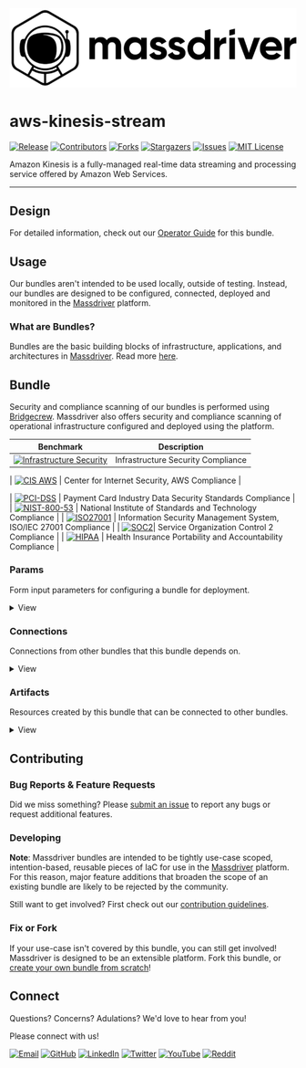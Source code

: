[![Massdriver][logo]][website]

# aws-kinesis-stream

[![Release][release_shield]][release_url]
[![Contributors][contributors_shield]][contributors_url]
[![Forks][forks_shield]][forks_url]
[![Stargazers][stars_shield]][stars_url]
[![Issues][issues_shield]][issues_url]
[![MIT License][license_shield]][license_url]

Amazon Kinesis is a fully-managed real-time data streaming and processing service offered by Amazon Web Services.

---

## Design

For detailed information, check out our [Operator Guide](operator.mdx) for this bundle.

## Usage

Our bundles aren't intended to be used locally, outside of testing. Instead, our bundles are designed to be configured, connected, deployed and monitored in the [Massdriver][website] platform.

### What are Bundles?

Bundles are the basic building blocks of infrastructure, applications, and architectures in [Massdriver][website]. Read more [here](https://docs.massdriver.cloud/concepts/bundles).

## Bundle

<!-- COMPLIANCE:START -->

Security and compliance scanning of our bundles is performed using [Bridgecrew](https://www.bridgecrew.cloud/). Massdriver also offers security and compliance scanning of operational infrastructure configured and deployed using the platform.

| Benchmark                                                                                                                                                                                                                                                       | Description                        |
| --------------------------------------------------------------------------------------------------------------------------------------------------------------------------------------------------------------------------------------------------------------- | ---------------------------------- |
| [![Infrastructure Security](https://www.bridgecrew.cloud/badges/github/massdriver-cloud/aws-kinesis-stream/general)](https://www.bridgecrew.cloud/link/badge?vcs=github&fullRepo=massdriver-cloud%2Faws-kinesis-stream&benchmark=INFRASTRUCTURE+SECURITY) | Infrastructure Security Compliance |


| [![CIS AWS](https://www.bridgecrew.cloud/badges/github/massdriver-cloud/aws-kinesis-stream/cis_aws>)](https://www.bridgecrew.cloud/link/badge?vcs=github&fullRepo=massdriver-cloud%2Faws-kinesis-stream&benchmark=CIS+AWS+V1.2) | Center for Internet Security, AWS Compliance |

| [![PCI-DSS](https://www.bridgecrew.cloud/badges/github/massdriver-cloud/aws-kinesis-stream/pci>)](https://www.bridgecrew.cloud/link/badge?vcs=github&fullRepo=massdriver-cloud%2Faws-kinesis-stream&benchmark=PCI-DSS+V3.2) | Payment Card Industry Data Security Standards Compliance |
| [![NIST-800-53](https://www.bridgecrew.cloud/badges/github/massdriver-cloud/aws-kinesis-stream/nist>)](https://www.bridgecrew.cloud/link/badge?vcs=github&fullRepo=massdriver-cloud%2Faws-kinesis-stream&benchmark=NIST-800-53) | National Institute of Standards and Technology Compliance |
| [![ISO27001](https://www.bridgecrew.cloud/badges/github/massdriver-cloud/aws-kinesis-stream/iso>)](https://www.bridgecrew.cloud/link/badge?vcs=github&fullRepo=massdriver-cloud%2Faws-kinesis-stream&benchmark=ISO27001) | Information Security Management System, ISO/IEC 27001 Compliance |
| [![SOC2](https://www.bridgecrew.cloud/badges/github/massdriver-cloud/aws-kinesis-stream/soc2>)](https://www.bridgecrew.cloud/link/badge?vcs=github&fullRepo=massdriver-cloud%2Faws-kinesis-stream&benchmark=SOC2)| Service Organization Control 2 Compliance |
| [![HIPAA](https://www.bridgecrew.cloud/badges/github/massdriver-cloud/aws-kinesis-stream/hipaa>)](https://www.bridgecrew.cloud/link/badge?vcs=github&fullRepo=massdriver-cloud%2Faws-kinesis-stream&benchmark=HIPAA) | Health Insurance Portability and Accountability Compliance |

<!-- COMPLIANCE:END -->

### Params

Form input parameters for configuring a bundle for deployment.

<details>
<summary>View</summary>

<!-- PARAMS:START -->
## Properties

- **`capacity`** *(object)*: Capacity settings for managed or manualy sharding.
  - **`stream_mode`** *(string)*: Must be one of: `['ON_DEMAND', 'PROVISIONED']`.
- **`observability`** *(object)*
  - **`enable_shard_level_metrics`** *(boolean)*: Shard level metrics give insight in to per partition metrics. Only use these in advanced usecases of kinesis. Default: `False`.
- **`stream`** *(object)*
  - **`region`** *(string)*
  - **`retention_hours`** *(integer)*: The number of hours in which to keep data in a Kinesis stream. Minimum: `24`. Maximum: `8760`. Default: `24`.
## Examples

  ```json
  {
      "__name": "Development",
      "capacity": {
          "shard_count": 4,
          "stream_mode": "PROVISIONED"
      }
  }
  ```

  ```json
  {
      "__name": "Production",
      "capacity": {
          "shard_count": 16,
          "stream_mode": "PROVISIONED"
      }
  }
  ```

  ```json
  {
      "__name": "Managed Capacity",
      "capacity": {
          "stream_mode": "ON_DEMAND"
      }
  }
  ```

<!-- PARAMS:END -->

</details>

### Connections

Connections from other bundles that this bundle depends on.

<details>
<summary>View</summary>

<!-- CONNECTIONS:START -->
## Properties

- **`aws_authentication`** *(object)*: . Cannot contain additional properties.
  - **`data`** *(object)*
    - **`arn`** *(string)*: Amazon Resource Name.

      Examples:
      ```json
      "arn:aws:rds::ACCOUNT_NUMBER:db/prod"
      ```

      ```json
      "arn:aws:ec2::ACCOUNT_NUMBER:vpc/vpc-foo"
      ```

    - **`external_id`** *(string)*: An external ID is a piece of data that can be passed to the AssumeRole API of the Security Token Service (STS). You can then use the external ID in the condition element in a role's trust policy, allowing the role to be assumed only when a certain value is present in the external ID.
  - **`specs`** *(object)*
    - **`aws`** *(object)*: .
      - **`region`** *(string)*: AWS Region to provision in.

        Examples:
        ```json
        "us-west-2"
        ```

<!-- CONNECTIONS:END -->

</details>

### Artifacts

Resources created by this bundle that can be connected to other bundles.

<details>
<summary>View</summary>

<!-- ARTIFACTS:START -->
## Properties

- **`stream`** *(object)*: . Cannot contain additional properties.
  - **`data`** *(object)*
    - **`infrastructure`** *(object)*
      - **`arn`** *(string)*: Amazon Resource Name.

        Examples:
        ```json
        "arn:aws:rds::ACCOUNT_NUMBER:db/prod"
        ```

        ```json
        "arn:aws:ec2::ACCOUNT_NUMBER:vpc/vpc-foo"
        ```

    - **`security`** *(object)*: Informs downstream services of network and/or IAM policies. Cannot contain additional properties.
      - **`iam`** *(object)*: IAM Policies. Cannot contain additional properties.
        - **`^[a-z-/]+$`** *(object)*
          - **`policy_arn`** *(string)*: AWS IAM policy ARN.

            Examples:
            ```json
            "arn:aws:rds::ACCOUNT_NUMBER:db/prod"
            ```

            ```json
            "arn:aws:ec2::ACCOUNT_NUMBER:vpc/vpc-foo"
            ```

      - **`identity`** *(object)*: For instances where IAM policies must be attached to a role attached to an AWS resource, for instance AWS Eventbridge to Firehose, this attribute should be used to allow the downstream to attach it's policies (Firehose) directly to the IAM role created by the upstream (Eventbridge). It is important to remember that connections in massdriver are one way, this scheme perserves the dependency relationship while allowing bundles to control the lifecycles of resources under it's management. Cannot contain additional properties.
        - **`role_arn`** *(string)*: ARN for this resources IAM Role.

          Examples:
          ```json
          "arn:aws:rds::ACCOUNT_NUMBER:db/prod"
          ```

          ```json
          "arn:aws:ec2::ACCOUNT_NUMBER:vpc/vpc-foo"
          ```

      - **`network`** *(object)*: AWS security group rules to inform downstream services of ports to open for communication. Cannot contain additional properties.
        - **`^[a-z-]+$`** *(object)*
          - **`arn`** *(string)*: Amazon Resource Name.

            Examples:
            ```json
            "arn:aws:rds::ACCOUNT_NUMBER:db/prod"
            ```

            ```json
            "arn:aws:ec2::ACCOUNT_NUMBER:vpc/vpc-foo"
            ```

          - **`port`** *(integer)*: Port number. Minimum: `0`. Maximum: `65535`.
          - **`protocol`** *(string)*: Must be one of: `['tcp', 'udp']`.
  - **`specs`** *(object)*
    - **`aws`** *(object)*: .
      - **`region`** *(string)*: AWS Region to provision in.

        Examples:
        ```json
        "us-west-2"
        ```

<!-- ARTIFACTS:END -->

</details>

## Contributing

<!-- CONTRIBUTING:START -->

### Bug Reports & Feature Requests

Did we miss something? Please [submit an issue](https://github.com/massdriver-cloud/aws-kinesis-stream/issues>) to report any bugs or request additional features.

### Developing

**Note**: Massdriver bundles are intended to be tightly use-case scoped, intention-based, reusable pieces of IaC for use in the [Massdriver][website] platform. For this reason, major feature additions that broaden the scope of an existing bundle are likely to be rejected by the community.

Still want to get involved? First check out our [contribution guidelines](https://docs.massdriver.cloud/bundles/contributing).

### Fix or Fork

If your use-case isn't covered by this bundle, you can still get involved! Massdriver is designed to be an extensible platform. Fork this bundle, or [create your own bundle from scratch](https://docs.massdriver.cloud/bundles/development)!

<!-- CONTRIBUTING:END -->

## Connect

<!-- CONNECT:START -->

Questions? Concerns? Adulations? We'd love to hear from you!

Please connect with us!

[![Email][email_shield]][email_url]
[![GitHub][github_shield]][github_url]
[![LinkedIn][linkedin_shield]][linkedin_url]
[![Twitter][twitter_shield]][twitter_url]
[![YouTube][youtube_shield]][youtube_url]
[![Reddit][reddit_shield]][reddit_url]


<!-- markdownlint-disable -->

[logo]: https://raw.githubusercontent.com/massdriver-cloud/docs/main/static/img/logo-with-logotype-horizontal-400x110.svg

[docs]: https://docs.massdriver.cloud?utm_source=aws-kinesis-stream&utm_medium=aws-kinesis-stream&utm_campaign=aws-kinesis-stream&utm_content=aws-kinesis-stream
[website]: https://www.massdriver.cloud?utm_source=aws-kinesis-stream&utm_medium=aws-kinesis-stream&utm_campaign=aws-kinesis-stream&utm_content=aws-kinesis-stream
[github]: https://github.com/massdriver-cloud
[linkedin]: https://www.linkedin.com/company/massdriver/

[contributors_shield]: https://img.shields.io/github/contributors/massdriver-cloud/aws-kinesis-stream.svg?style=for-the-badge>
[contributors_url]: https://github.com/massdriver-cloud/aws-kinesis-stream/graphs/contributors>
[forks_shield]: https://img.shields.io/github/forks/massdriver-cloud/aws-kinesis-stream.svg?style=for-the-badge>
[forks_url]: https://github.com/massdriver-cloud/aws-kinesis-stream/network/members>
[stars_shield]: https://img.shields.io/github/stars/massdriver-cloud/aws-kinesis-stream.svg?style=for-the-badge>
[stars_url]: https://github.com/massdriver-cloud/aws-kinesis-stream/stargazers>
[issues_shield]: https://img.shields.io/github/issues/massdriver-cloud/aws-kinesis-stream.svg?style=for-the-badge>
[issues_url]: https://github.com/massdriver-cloud/aws-kinesis-stream/issues>
[release_url]: https://github.com/massdriver-cloud/aws-kinesis-stream/releases/latest>
[release_shield]: https://img.shields.io/github/release/massdriver-cloud/aws-kinesis-stream.svg?style=for-the-badge>
[license_shield]: https://img.shields.io/github/license/massdriver-cloud/aws-kinesis-stream.svg?style=for-the-badge>
[license_url]: https://github.com/massdriver-cloud/aws-kinesis-stream/blob/main/LICENSE>

[email_url]: mailto:support@massdriver.cloud
[email_shield]: https://img.shields.io/badge/email-Massdriver-black.svg?style=for-the-badge&logo=mail.ru&color=000000
[github_url]: mailto:support@massdriver.cloud
[github_shield]: https://img.shields.io/badge/follow-Github-black.svg?style=for-the-badge&logo=github&color=181717
[linkedin_url]: https://linkedin.com/in/massdriver-cloud
[linkedin_shield]: https://img.shields.io/badge/follow-LinkedIn-black.svg?style=for-the-badge&logo=linkedin&color=0A66C2
[twitter_url]: https://twitter.com/massdriver
[twitter_shield]: https://img.shields.io/badge/follow-Twitter-black.svg?style=for-the-badge&logo=twitter&color=1DA1F2
[youtube_url]: https://www.youtube.com/channel/UCfj8P7MJcdlem2DJpvymtaQ
[youtube_shield]: https://img.shields.io/badge/subscribe-Youtube-black.svg?style=for-the-badge&logo=youtube&color=FF0000
[reddit_url]: https://www.reddit.com/r/massdriver
[reddit_shield]: https://img.shields.io/badge/subscribe-Reddit-black.svg?style=for-the-badge&logo=reddit&color=FF4500

<!-- markdownlint-restore -->

<!-- CONNECT:END -->
